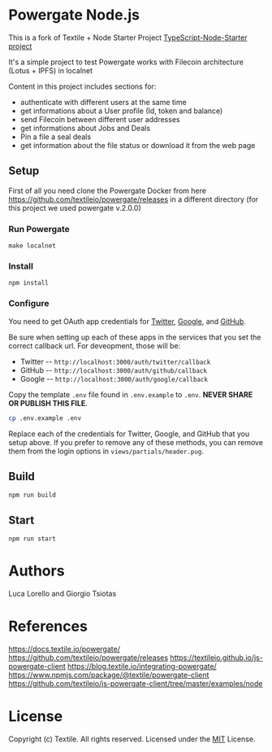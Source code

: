 # Powergate Node.js
This is a fork of  Textile + Node Starter Project [TypeScript-Node-Starter project](https://github.com/microsoft/TypeScript-Node-Starter) 

It's a simple project to test Powergate works with Filecoin architecture (Lotus + IPFS) in localnet

Content in this project includes sections for:

- authenticate with different users at the same time
- get informations about a User profile (Id, token and balance)
- send Filecoin between different user addresses
- get informations about Jobs and Deals
- Pin a file a seal deals 
- get information about the file status or download it from the web page
 
## Setup
First of all you need clone the Powergate Docker from here  https://github.com/textileio/powergate/releases in a different directory
(for this project we used powergate v.2.0.0) 

### Run Powergate

```
make localnet
```

### Install

```
npm install
```

### Configure

You need to get OAuth app credentials for [Twitter](https://developer.twitter.com/en/docs/accounts-and-users/subscribe-account-activity/guides/authenticating-users), [Google](https://developers.google.com/identity/protocols/oauth2), and [GitHub](https://developer.github.com/apps/building-oauth-apps/authorizing-oauth-apps/).

Be sure when setting up each of these apps in the services that you set the correct callback url. For deveopment, those will be:

* Twitter -- `http://localhost:3000/auth/twitter/callback`
* GitHub -- `http://localhost:3000/auth/github/callback`
* Google -- `http://localhost:3000/auth/google/callback`

Copy the template `.env` file found in `.env.example` to `.env`. **NEVER SHARE OR PUBLISH THIS FILE**.

```bash
cp .env.example .env
```

Replace each of the credentials for Twitter, Google, and GitHub that you setup above. If you prefer to remove any of these methods, you can remove them from the login options in `views/partials/header.pug`.

## Build

```
npm run build
```

## Start

```
npm run start
```

# Authors
Luca Lorello and Giorgio Tsiotas

# References
https://docs.textile.io/powergate/
https://github.com/textileio/powergate/releases
https://textileio.github.io/js-powergate-client
https://blog.textile.io/integrating-powergate/
https://www.npmjs.com/package/@textile/powergate-client
https://github.com/textileio/js-powergate-client/tree/master/examples/node


# License
Copyright (c) Textile. All rights reserved.
Licensed under the [MIT](LICENSE.txt) License.

